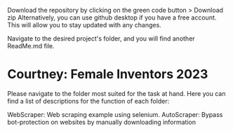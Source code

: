 Download the repository by clicking on the green code button > Download zip
Alternatively, you can use github desktop if you have a free account. This will allow you to stay updated with any changes.

Navigate to the desired project's folder, and you will find another ReadMe.md file.

# Courtney: Female Inventors 2023
 
Please navigate to the folder most suited for the task at hand.
Here you can find a list of descriptions for the function of each folder:

WebScraper: Web scraping example using selenium.
AutoScraper: Bypass bot-protection on websites by manually downloading information
